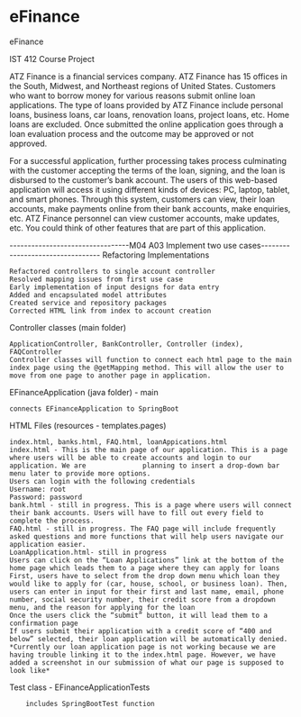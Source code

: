 # eFinance
eFinance

IST 412 Course Project

ATZ Finance is a financial services company. ATZ Finance has 15 offices in the South, Midwest, and Northeast regions of United States. Customers who want to borrow money for various reasons submit online loan applications. The type of loans provided by ATZ Finance include personal loans, business loans, car loans, renovation loans, project loans, etc. Home loans are excluded. Once submitted the online application goes through a loan evaluation process and the outcome may be approved or not approved.

For a successful application, further processing takes process culminating with the customer accepting the terms of the loan, signing, and the loan is disbursed to the customer’s bank account. The users of this web-based application will access it using different kinds of devices: PC, laptop, tablet, and smart phones. Through this system, customers can view, their loan accounts, make payments online from their bank accounts, make enquiries, etc. ATZ Finance personnel can view customer accounts, make updates, etc. You could think of other features that are part of this application.

---------------------------------M04 A03 Implement two use cases---------------------------------
Refactoring Implementations

    Refactored controllers to single account controller
    Resolved mapping issues from first use case
    Early implementation of input designs for data entry
    Added and encapsulated model attributes
    Created service and repository packages
    Corrected HTML link from index to account creation

Controller classes (main folder) 

    ApplicationController, BankController, Controller (index), FAQController
    Controller classes will function to connect each html page to the main index page using the @getMapping method. This will allow the user to move from one page to another page in application.

EFinanceApplication (java folder) - main

    connects EFinanceApplication to SpringBoot

HTML Files (resources - templates.pages)

    index.html, banks.html, FAQ.html, loanAppications.html
    index.html - This is the main page of our application. This is a page where users will be able to create accounts and login to our application. We are              planning to insert a drop-down bar menu later to provide more options.
    Users can login with the following credentials
    Username: root
    Password: password
    bank.html - still in progress. This is a page where users will connect their bank accounts. Users will have to fill out every field to complete the process.
    FAQ.html - still in progress. The FAQ page will include frequently asked questions and more functions that will help users navigate our application easier. 
    LoanApplication.html- still in progress
    Users can click on the “Loan Applications” link at the bottom of the home page which leads them to a page where they can apply for loans
    First, users have to select from the drop down menu which loan they would like to apply for (car, house, school, or business loan). Then, users can enter in input for their first and last name, email, phone number, social security number, their credit score from a dropdown menu, and the reason for applying for the loan
    Once the users click the “submit” button, it will lead them to a confirmation page
    If users submit their application with a credit score of “400 and below” selected, their loan application will be automatically denied.
    *Currently our loan application page is not working because we are having trouble linking it to the index.html page. However, we have added a screenshot in our submission of what our page is supposed to look like*

Test class - EFinanceApplicationTests
        
        includes SpringBootTest function


